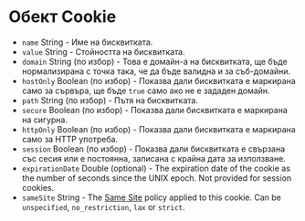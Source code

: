 # Обект Cookie

* `name` String - Име на бисквитката.
* `value` String - Стойността на бисквитката.
* `domain` String (по избор) - Това е домайн-а на бисквитката, ще бъде нормализирана с точка така, че да бъде валидна и за съб-домайни.
* `hostOnly` Boolean (по избор) - Показва дали бисквитката е маркирана само за сървъра, ще бъде `true` само ако не е зададен домайн.
* `path` String (по избор) - Пътя на бисквитката.
* `secure` Boolean (по избор) - Показва дали бисквитката е маркирана на сигурна.
* `httpOnly` Boolean (по избор) - Показва дали бисквитката е маркирана само за HTTP употреба.
* `session` Boolean (по избор) - Показва дали бисквитката е свързана със сесия или е постоянна, записана с крайна дата за използване.
* `expirationDate` Double (optional) - The expiration date of the cookie as the number of seconds since the UNIX epoch. Not provided for session cookies.
* `sameSite` String - The [Same Site](https://developer.mozilla.org/en-US/docs/Web/HTTP/Cookies#SameSite_cookies) policy applied to this cookie.  Can be `unspecified`, `no_restriction`, `lax` or `strict`.
